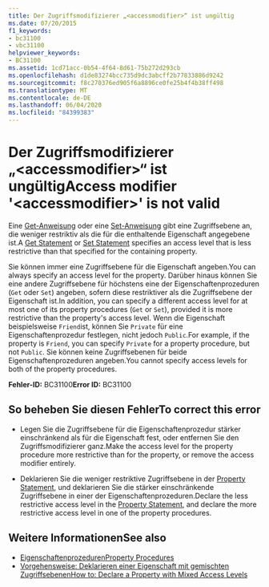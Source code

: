 ```yaml
---
title: Der Zugriffsmodifizierer „<accessmodifier>“ ist ungültig
ms.date: 07/20/2015
f1_keywords:
- bc31100
- vbc31100
helpviewer_keywords:
- BC31100
ms.assetid: 1cd71acc-0b54-4f64-8d61-75b272d293cb
ms.openlocfilehash: d1de83274bcc735d9dc3abcff2b77833886d9242
ms.sourcegitcommit: f8c270376ed905f6a8896ce0fe25b4f4b38ff498
ms.translationtype: MT
ms.contentlocale: de-DE
ms.lasthandoff: 06/04/2020
ms.locfileid: "84399383"
---
```

# <a name="access-modifier-accessmodifier-is-not-valid"></a><span data-ttu-id="2589f-102">Der Zugriffsmodifizierer „\<accessmodifier>“ ist ungültig</span><span class="sxs-lookup"><span data-stu-id="2589f-102">Access modifier '\<accessmodifier>' is not valid</span></span>
<span data-ttu-id="2589f-103">Eine [Get-Anweisung](../language-reference/statements/get-statement.md) oder eine [Set-Anweisung](../language-reference/statements/set-statement.md) gibt eine Zugriffsebene an, die weniger restriktiv als die für die enthaltende Eigenschaft angegebene ist.</span><span class="sxs-lookup"><span data-stu-id="2589f-103">A [Get Statement](../language-reference/statements/get-statement.md) or [Set Statement](../language-reference/statements/set-statement.md) specifies an access level that is less restrictive than that specified for the containing property.</span></span>  
  
 <span data-ttu-id="2589f-104">Sie können immer eine Zugriffsebene für die Eigenschaft angeben.</span><span class="sxs-lookup"><span data-stu-id="2589f-104">You can always specify an access level for the property.</span></span> <span data-ttu-id="2589f-105">Darüber hinaus können Sie eine andere Zugriffsebene für höchstens eine der Eigenschaftenprozeduren (`Get` oder `Set`) angeben, sofern diese restriktiver als die Zugriffsebene der Eigenschaft ist.</span><span class="sxs-lookup"><span data-stu-id="2589f-105">In addition, you can specify a different access level for at most one of its property procedures (`Get` or `Set`), provided it is more restrictive than the property's access level.</span></span> <span data-ttu-id="2589f-106">Wenn die Eigenschaft beispielsweise `Friend`ist, können Sie `Private` für eine Eigenschaftenprozedur festlegen, nicht jedoch `Public`.</span><span class="sxs-lookup"><span data-stu-id="2589f-106">For example, if the property is `Friend`, you can specify `Private` for a property procedure, but not `Public`.</span></span> <span data-ttu-id="2589f-107">Sie können keine Zugriffsebenen für beide Eigenschaftenprozeduren angeben.</span><span class="sxs-lookup"><span data-stu-id="2589f-107">You cannot specify access levels for both of the property procedures.</span></span>  
  
 <span data-ttu-id="2589f-108">**Fehler-ID:** BC31100</span><span class="sxs-lookup"><span data-stu-id="2589f-108">**Error ID:** BC31100</span></span>  
  
## <a name="to-correct-this-error"></a><span data-ttu-id="2589f-109">So beheben Sie diesen Fehler</span><span class="sxs-lookup"><span data-stu-id="2589f-109">To correct this error</span></span>  
  
- <span data-ttu-id="2589f-110">Legen Sie die Zugriffsebene für die Eigenschaftenprozedur stärker einschränkend als für die Eigenschaft fest, oder entfernen Sie den Zugriffsmodifizierer ganz.</span><span class="sxs-lookup"><span data-stu-id="2589f-110">Make the access level for the property procedure more restrictive than for the property, or remove the access modifier entirely.</span></span>  
  
- <span data-ttu-id="2589f-111">Deklarieren Sie die weniger restriktive Zugriffsebene in der [Property Statement](../language-reference/statements/property-statement.md), und deklarieren Sie die stärker einschränkende Zugriffsebene in einer der Eigenschaftenprozeduren.</span><span class="sxs-lookup"><span data-stu-id="2589f-111">Declare the less restrictive access level in the [Property Statement](../language-reference/statements/property-statement.md), and declare the more restrictive access level in one of the property procedures.</span></span>  
  
## <a name="see-also"></a><span data-ttu-id="2589f-112">Weitere Informationen</span><span class="sxs-lookup"><span data-stu-id="2589f-112">See also</span></span>

- [<span data-ttu-id="2589f-113">Eigenschaftenprozeduren</span><span class="sxs-lookup"><span data-stu-id="2589f-113">Property Procedures</span></span>](../programming-guide/language-features/procedures/property-procedures.md)
- [<span data-ttu-id="2589f-114">Vorgehensweise: Deklarieren einer Eigenschaft mit gemischten Zugriffsebenen</span><span class="sxs-lookup"><span data-stu-id="2589f-114">How to: Declare a Property with Mixed Access Levels</span></span>](../programming-guide/language-features/procedures/how-to-declare-a-property-with-mixed-access-levels.md)
